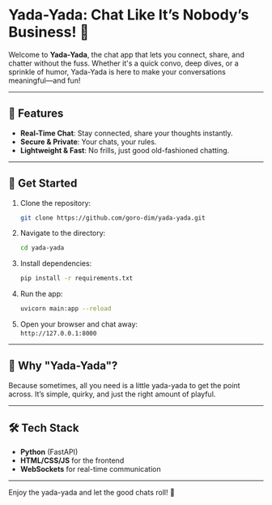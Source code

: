 
# Yada-Yada: Chat Like It’s Nobody’s Business! 💬

Welcome to **Yada-Yada**, the chat app that lets you connect, share, and chatter without the fuss. Whether it's a quick convo, deep dives, or a sprinkle of humor, Yada-Yada is here to make your conversations meaningful—and fun!

---

## 🌟 Features
- **Real-Time Chat**: Stay connected, share your thoughts instantly.  
- **Secure & Private**: Your chats, your rules.  
- **Lightweight & Fast**: No frills, just good old-fashioned chatting.

---

## 🚀 Get Started
1. Clone the repository:  
   ```bash
   git clone https://github.com/goro-dim/yada-yada.git
   ```
2. Navigate to the directory:  
   ```bash
   cd yada-yada
   ```
3. Install dependencies:  
   ```bash
   pip install -r requirements.txt
   ```
4. Run the app:  
   ```bash
   uvicorn main:app --reload
   ```
5. Open your browser and chat away:  
   `http://127.0.0.1:8000`

---

## 🤔 Why "Yada-Yada"?
Because sometimes, all you need is a little yada-yada to get the point across. It’s simple, quirky, and just the right amount of playful.

---

## 🛠️ Tech Stack
- **Python** (FastAPI)  
- **HTML/CSS/JS** for the frontend  
- **WebSockets** for real-time communication  

---

Enjoy the yada-yada and let the good chats roll! 🎉

